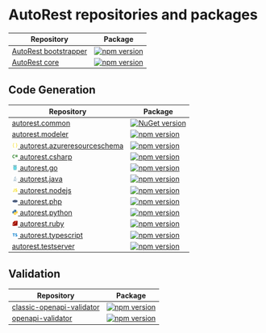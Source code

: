 # AutoRest repositories and packages

| Repository | Package |
| ---------- | ------- |
| [AutoRest bootstrapper](https://github.com/Azure/autorest/tree/master/src/autorest) | [![npm version](https://badge.fury.io/js/autorest.svg)](https://badge.fury.io/js/autorest) |
| [AutoRest core](https://github.com/Azure/autorest/tree/master/src/autorest-core) | [![npm version](https://badge.fury.io/js/%40microsoft.azure%2Fautorest-core.svg)](https://badge.fury.io/js/%40microsoft.azure%2Fautorest-core) |

## Code Generation

| Repository | Package |
| ---------- | ------- |
| [autorest.common](https://github.com/Azure/autorest.common) | [![NuGet version](https://badge.fury.io/nu/autorest.common.svg)](https://badge.fury.io/nu/autorest.common) |
| [autorest.modeler](https://github.com/Azure/autorest.modeler) | [![npm version](https://badge.fury.io/js/%40microsoft.azure%2Fautorest.modeler.svg)](https://badge.fury.io/js/%40microsoft.azure%2Fautorest.modeler) |
| [<img width="12px" src="https://raw.githubusercontent.com/vscode-icons/vscode-icons/master/icons/file_type_json.svg?sanitize=true"> autorest.azureresourceschema](https://github.com/Azure/autorest.azureresourceschema) | [![npm version](https://badge.fury.io/js/%40microsoft.azure%2Fautorest.azureresourceschema.svg)](https://badge.fury.io/js/%40microsoft.azure%2Fautorest.azureresourceschema) |
| [<img width="12px" src="https://raw.githubusercontent.com/vscode-icons/vscode-icons/master/icons/file_type_csharp.svg?sanitize=true"> autorest.csharp](https://github.com/Azure/autorest.csharp) | [![npm version](https://badge.fury.io/js/%40microsoft.azure%2Fautorest.csharp.svg)](https://badge.fury.io/js/%40microsoft.azure%2Fautorest.csharp) |
| [<img width="12px" src="https://raw.githubusercontent.com/vscode-icons/vscode-icons/master/icons/file_type_go.svg?sanitize=true"> autorest.go](https://github.com/Azure/autorest.go) | [![npm version](https://badge.fury.io/js/%40microsoft.azure%2Fautorest.go.svg)](https://badge.fury.io/js/%40microsoft.azure%2Fautorest.go) |
| [<img width="12px" src="https://raw.githubusercontent.com/vscode-icons/vscode-icons/master/icons/file_type_java.svg?sanitize=true"> autorest.java](https://github.com/Azure/autorest.java) | [![npm version](https://badge.fury.io/js/%40microsoft.azure%2Fautorest.java.svg)](https://badge.fury.io/js/%40microsoft.azure%2Fautorest.java) |
| [<img width="12px" src="https://raw.githubusercontent.com/vscode-icons/vscode-icons/master/icons/file_type_js.svg?sanitize=true"> autorest.nodejs](https://github.com/Azure/autorest.nodejs) | [![npm version](https://badge.fury.io/js/%40microsoft.azure%2Fautorest.nodejs.svg)](https://badge.fury.io/js/%40microsoft.azure%2Fautorest.nodejs) |
| [<img width="12px" src="https://raw.githubusercontent.com/vscode-icons/vscode-icons/master/icons/file_type_php.svg?sanitize=true"> autorest.php](https://github.com/Azure/autorest.php) | [![npm version](https://badge.fury.io/js/%40microsoft.azure%2Fautorest.php.svg)](https://badge.fury.io/js/%40microsoft.azure%2Fautorest.php) |
| [<img width="12px" src="https://raw.githubusercontent.com/vscode-icons/vscode-icons/master/icons/file_type_python.svg?sanitize=true"> autorest.python](https://github.com/Azure/autorest.python) | [![npm version](https://badge.fury.io/js/%40microsoft.azure%2Fautorest.python.svg)](https://badge.fury.io/js/%40microsoft.azure%2Fautorest.python) |
| [<img width="12px" src="https://raw.githubusercontent.com/vscode-icons/vscode-icons/master/icons/file_type_ruby.svg?sanitize=true"> autorest.ruby](https://github.com/Azure/autorest.ruby) | [![npm version](https://badge.fury.io/js/%40microsoft.azure%2Fautorest.ruby.svg)](https://badge.fury.io/js/%40microsoft.azure%2Fautorest.ruby) |
| [<img width="12px" src="https://raw.githubusercontent.com/vscode-icons/vscode-icons/master/icons/file_type_typescript.svg?sanitize=true"> autorest.typescript](https://github.com/Azure/autorest.typescript) | [![npm version](https://badge.fury.io/js/%40microsoft.azure%2Fautorest.typescript.svg)](https://badge.fury.io/js/%40microsoft.azure%2Fautorest.typescript) |
| [autorest.testserver](https://github.com/Azure/autorest.testserver) | [![npm version](https://badge.fury.io/js/%40microsoft.azure%2Fautorest.testserver.svg)](https://badge.fury.io/js/%40microsoft.azure%2Fautorest.testserver) |

## Validation

| Repository | Package |
| ---------- | ------- |
| [classic-openapi-validator](https://github.com/Azure/azure-openapi-validator/tree/master/src/dotnet) | [![npm version](https://badge.fury.io/js/%40microsoft.azure%2Fclassic-openapi-validator.svg)](https://badge.fury.io/js/%40microsoft.azure%2Fclassic-openapi-validator) |
| [openapi-validator](https://github.com/Azure/azure-openapi-validator/tree/master/src/typescript) | [![npm version](https://badge.fury.io/js/%40microsoft.azure%2Fopenapi-validator.svg)](https://badge.fury.io/js/%40microsoft.azure%2Fopenapi-validator) |
